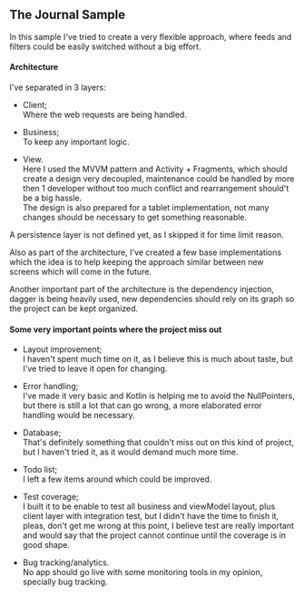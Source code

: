 ## The Journal Sample

In this sample I've tried to create a very flexible approach, where feeds 
and filters could be easily switched without a big effort.

#### Architecture

I've separated in 3 layers:
- Client;  
Where the web requests are being handled.

- Business;  
To keep any important logic.

- View.  
Here I used the MVVM pattern and Activity + Fragments, which should create 
a design very decoupled, maintenance could be handled by more then 1 
 developer without too much conflict and rearrangement should't be a big 
 hassle.  
The design is also prepared for a tablet implementation, not many changes 
should be necessary to get something reasonable.

A persistence layer is not defined yet, as I skipped it for time limit 
reason.  

Also as part of the architecture, I've created a few base implementations 
which the idea is to help keeping the approach similar between new screens 
which will come in the future.  

Another important part of the architecture is the dependency injection, 
dagger is being heavily used, new dependencies should rely on its graph 
so the project can be kept organized.

#### Some very important points where the project miss out

- Layout improvement;  
I haven't spent much time on it, as I believe this is much about taste, 
 but I've tried to leave it open for changing.
 
- Error handling;  
I've made it very basic and Kotlin is helping me to avoid the NullPointers, 
but there is still a lot that can go wrong, a more elaborated error handling 
would be necessary.

- Database;  
That's definitely something that couldn't miss out on this kind of project, 
but I haven't tried it, as it would demand much more time.

- Todo list;  
I left a few items around which could be improved.

- Test coverage;  
I built it to be enable to test all business and viewModel layout, plus 
client layer with integration test, but I didn't have the time to finish it, 
pleas, don't get me wrong at this point, I believe test are really important 
and would say that the project cannot continue until the coverage is in good 
shape.

- Bug tracking/analytics.  
No app should go live with some monitoring tools in my opinion, specially 
bug tracking.
